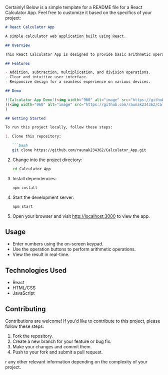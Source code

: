 Certainly! Below is a simple template for a README file for a React Calculator App. Feel free to customize it based on the specifics of your project:

```markdown
# React Calculator App

A simple calculator web application built using React.

## Overview

This React Calculator App is designed to provide basic arithmetic operations in a user-friendly interface. It allows users to perform addition, subtraction, multiplication, and division operations conveniently within a web browser.

## Features

- Addition, subtraction, multiplication, and division operations.
- Clear and intuitive user interface.
- Responsive design for a seamless experience on various devices.

## Demo

![Calculator App Demo](<img width="960" alt="image" src="https://github.com/raunak234362/Calculator_App/assets/64278503/42f506b1-8f69-445f-a2b1-99da16ccee32">
)(<img width="960" alt="image" src="https://github.com/raunak234362/Calculator_App/assets/64278503/79f4675e-3aa3-4b65-a49e-d41dc7544e57">
)

## Getting Started

To run this project locally, follow these steps:

1. Clone this repository:

   ```bash
   git clone https://github.com/raunak234362/Calculator_App.git
   ```

2. Change into the project directory:

   ```bash
   cd Calculator_App
   ```

3. Install dependencies:

   ```bash
   npm install
   ```

4. Start the development server:

   ```bash
   npm start
   ```

5. Open your browser and visit [http://localhost:3000](http://localhost:3000) to view the app.

## Usage

- Enter numbers using the on-screen keypad.
- Use the operation buttons to perform arithmetic operations.
- View the result in real-time.

## Technologies Used

- React
- HTML/CSS
- JavaScript

## Contributing

Contributions are welcome! If you'd like to contribute to this project, please follow these steps:

1. Fork the repository.
2. Create a new branch for your feature or bug fix.
3. Make your changes and commit them.
4. Push to your fork and submit a pull request.

r any other relevant information depending on the complexity of your project.
